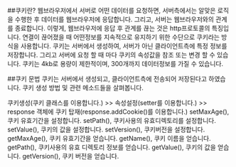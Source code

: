 ##쿠키란?
웹브라우저에서 서버로 어떤 데이터를 요청하면, 서버측에서는 알맞은 로직을 수행한 후 데이터를 웹브라우저에 응답합니다. 그리고, 서버는 웹브라우저와의 관계를 종료합니다.
이렇게, 웹브라우저에 응답 후 관계를 끊는 것은 http프로토콜의 특징입니다.
연결이 끊어졌을 때 어떤정보를 지속적으로 유지하기 위한 수단으로 쿠키라는 방식을 사용합니다.
쿠키는 서버에서 생성하여, 서버가 아닌 클라이언트측에 특정 정보를 저장합니다. 그리고 서버에 요청 할 때 마다 쿠키의 속성값을 참조 또는 변경 할 수 있습니다.
쿠키는 4kb로 용량이 제한적이며, 300개까지 데이터정보를 가질 수 있습니다.

##쿠키 문법
쿠키는 서버에서 생성되고, 클라이언트측에 전송되어 저장된다고 하였습니다.
쿠키 생성 방법 및 관련 메소드들을 살펴봅니다.

쿠키생성(쿠키 클래스를 이용합니다.) >> 속성설정(setter를 이용합니다.) >> response 객체에 쿠키 탑재(response.addCookie()를 이용합니다.)
setMaxAge(), 쿠키 유효기간을 설정합니다.
setPath(), 쿠키사용의 유효디렉토리를 설정합니다.
setValue(), 쿠키의 값을 설정합니다.
setVersion(), 쿠키버전을 설정합니다.
getMaxAge(),  쿠키 유효기간을 얻습니다.
getName(), 쿠키 이름을 얻습니다.
getPath(), 쿠키사용의 유효 디렉토리 정보를 얻습니다.
getValue(), 쿠키의 값을 얻습니다.
getVersion(), 쿠키 버전을 얻습니다.
